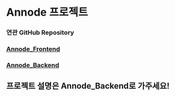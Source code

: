 # Annode 프로젝트

### 연관 GitHub Repository

### [Annode_Frontend](https://github.com/studykic/Annode_Frontend)

### [Annode_Backend](https://github.com/studykic/Annode_Backend)

## 프로젝트 설명은 Annode_Backend로 가주세요!

